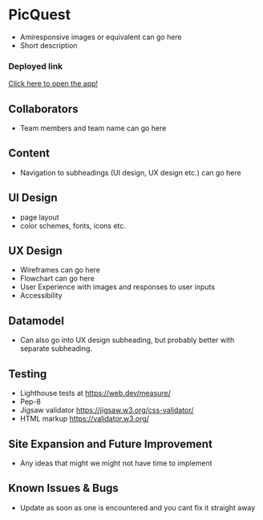 # PicQuest
* Amiresponsive images or equivalent can go here
* Short description

### Deployed link

[Click here to open the app!](https://picquest.herokuapp.com/)

## Collaborators
* Team members and team name can go here


## Content
* Navigation to subheadings (UI design, UX design etc.) can go here


## UI Design
* page layout
* color schemes, fonts, icons etc.


## UX Design
* Wireframes can go here
* Flowchart can go here
* User Experience with images and responses to user inputs
* Accessibility


## Datamodel
* Can also go into UX design subheading, but probably better with separate subheading.


## Testing
* Lighthouse tests at https://web.dev/measure/
* Pep-8
* Jigsaw validator https://jigsaw.w3.org/css-validator/
* HTML markup https://validator.w3.org/


## Site Expansion and Future Improvement
* Any ideas that might we might not have time to implement


## Known Issues & Bugs
* Update as soon as one is encountered and you cant fix it straight away

